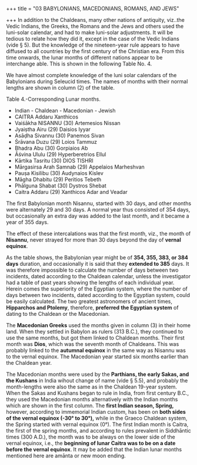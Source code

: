 +++
title = "03 BABYLONIANS, MACEDONIANS, ROMANS, AND JEWS"

+++
In addition to the Chaldeans, many other nations of antiquity, viz..the Vedic Indians, the Greeks, the Romans and the Jews and others used the luni-solar calendar, and had to make luni-solar adjustments. It will be tedious to relate how they did it, except in the case of the Vedic Indians (vide § 5). But the knowledge of the nineteen-year rule appears to have diffused to all countries by the first century of the Christian era. From this time onwards, the lunar months of different nations appear to be interchange able. This is shown in the following Table No. 4. 

We have almost complete knowledge of the luni solar calendars of the Babylonians during Seleucid times. The names of months with their normal lengths are shown in column (2) of the table. 

Table 4.-Corresponding Lunar months. 

- Indian - Chaldean - Macedonian - Jewish
- CAITRA Addaru Xanthicos 
- Vaiśākha NISANNU (30) Artemesios Nissan 
- Jyaiṣtha Airu (29) Daisios Iyyar 
- Asāḍha Sivannu (30) Panemos Sivan 
- Śrāvana Duzu (29) Loios Tammuz 
- Bhadra Abu (30) Gorpiaios Ab 
- Āśvina Ululu (29) Hyperberetrios Ellul 
- Kārtika Tasritu (30) DIOS TISHRI 
- Mārgasirsa Arah Samnab (29) Appelaios Marheshvan 
- Pauṣa Kisilibu (30) Audynaios Kislev 
- Māgha Dhabitu (29) Peritios Tebeth 
- Phālguna Shabat (30) Dystros Shebat 
- Caitra Addaru (29) Xanthicos Adar and Veadar

The first Babylonian month Nisannu, started with 30 days, and other months were alternately 29 and 30 days. A normal year thus consisted of 354 days, but occasionally an extra day was added to the last month, and it became a year of 355 days. 

The effect of these intercalations was that the first month, viz., the month of **Nisannu**, never strayed for more than 30 days beyond the day of **vernal equinox**.

As the table shows, the Babylonian year might be of **354, 355, 383, or 384 days** duration, and occasionally it is said that they **extended to 385** days. It was therefore impossible to calculate the number of days between two incidents, dated according to the Chaldean calendar, unless the investigator had a table of past years showing the lengths of each individual year. Herein comes the superiority of the Egyptian system, where the number of days between two incidents, dated according to the Egyptian system, could be easily calculated. The two greatest astronomers of ancient times, **Hipparchos and Ptolemy**, therefore, **preferred** **the Egyptian system** of dating to the Chaldean or the Macedonian. 

The **Macedonian Greeks** used the months given in column (3) in their home land. When they settled in Babylon as rulers (313 B.C.), they continued to use the same months, but got them linked to Chaldean months. Their first month was **Dios**, which was the seventh month of Chaldeans. This was probably linked to the **autumnal equinox** in the same way as Nisannu was to the vernal equinox. The Macedonian year started six months earlier than the Chaldean year. 

The Macedonian months were used by the **Parthians, the early Sakas, and the Kushans** in India wihout change of name (vide § 5.5), and probably the month-lengths were also the same as in the Chaldean 19-year system. When the Sakas and Kushans began to rule in India, from first century B.C., they used the Macedonian months alternatively with the Indian months which are shown in the first column. The **first Indian season, Spring,** however, according to immemorial Indian custom, has been on **both sides of the vernal equinox (-30° to 30°),** while in the Graeco Chaldean system, the Spring started with vernal equinox (0°). The first Indian month is Caitra, the first of the spring months, and according to rules prevalent in Siddhāntic times (300 A.D.), the month was to be always on the lower side of the vernal equinox, i.e., the **beginning of lunar Caitra was to be on a date before the vernal equinox**. It may be added that the Indian lunar months mentioned here are amānta or new moon ending. 
